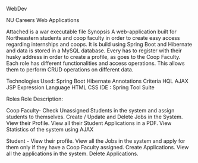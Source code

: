 WebDev


NU Careers Web Applications

Attached is a war executable file
Synopsis
A web-application built for Northeastern students and coop faculty in order to create easy access regarding internships and coops. It is build using Spring Boot and Hibernate and data is stored in a MySQL database. Every has to register with their husky address in order to create a profile, as goes to the Coop Faculty. Each role has different functionalities and access operations. This allows them to perform CRUD operations on different data.

Technologies Used:
Spring Boot
Hibernate
Annotations
Criteria
HQL
AJAX
JSP
Expression Language
HTML
CSS
IDE : Spring Tool Suite

Roles
Role Description:

Coop Faculty-	Check Unassigned Students in the system and assign students to themselves. Create / Update and Delete Jobs in the System. View their Profile. View all their Student Applications in a PDF. View Statistics of the system using AJAX

Student	- View their profile. View all the Jobs in the system and apply for them only if they have a Coop Faculty assigned. Create Applications. View all the applications in the system. Delete Applications.
